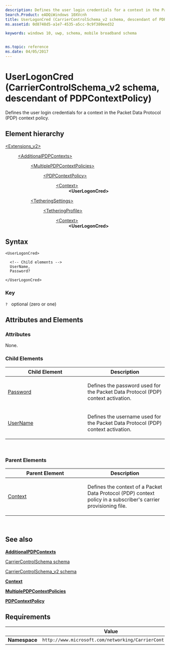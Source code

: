 ```yaml
---
description: Defines the user login credentials for a context in the Packet Data Protocol (PDP) context policy (descendant of PDPContextPolicy).
Search.Product: eADQiWindows 10XVcnh
title: UserLogonCred (CarrierControlSchema_v2 schema, descendant of PDPContextPolicy)
ms.assetid: 0d8748d5-a1e7-4535-a5cc-9c9f380eed32

keywords: windows 10, uwp, schema, mobile broadband schema


ms.topic: reference
ms.date: 04/05/2017
---
```


# UserLogonCred (CarrierControlSchema_v2 schema, descendant of PDPContextPolicy)


Defines the user login credentials for a context in the Packet Data Protocol (PDP) context policy.

## Element hierarchy

<dl>
<dt><a href="element-extensions-v2.md">&lt;Extensions_v2&gt;</a></dt>
<dd>
<dl>
<dt><a href="element-additionalpdpcontexts.md">&lt;AdditionalPDPContexts&gt;</a></dt>
<dd>
<dl>
<dt><a href="element-multiplepdpcontextpolicies.md">&lt;MultiplePDPContextPolicies&gt;</a></dt>
<dd>
<dl>
<dt><a href="element-pdpcontextpolicy.md">&lt;PDPContextPolicy&gt;</a></dt>
<dd>
<dl>
<dt><a href="element-context.md">&lt;Context&gt;</a></dt>
<dd><b>&lt;UserLogonCred&gt;</b></dd>
</dl>
</dd>
</dl>
</dd>
</dl>
<dl>
<dt><a href="element-tetheringsettings.md">&lt;TetheringSettings&gt;</a></dt>
<dd>
<dl>
<dt><a href="element-tetheringprofile.md">&lt;TetheringProfile&gt;</a></dt>
<dd>
<dl>
<dt><a href="element-1-context.md">&lt;Context&gt;</a></dt>
<dd><b>&lt;UserLogonCred&gt;</b></dd>
</dl>
</dd>
</dl>
</dd>
</dl>
</dd>
</dl>
</dd>
</dl>

## Syntax

``` syntax
<UserLogonCred>

  <!-- Child elements -->
  UserName,
  Password?

</UserLogonCred>
```

### Key

`?`   optional (zero or one)

## Attributes and Elements


### Attributes

None.

### Child Elements

<table>
<colgroup>
<col width="50%" />
<col width="50%" />
</colgroup>
<thead>
<tr class="header">
<th>Child Element</th>
<th>Description</th>
</tr>
</thead>
<tbody>
<tr class="odd">
<td><a href="element-password.md">Password</a> </td>
<td><p>Defines the password used for the Packet Data Protocol (PDP) context activation.</p></td>
</tr>
<tr class="even">
<td><a href="element-username.md">UserName</a> </td>
<td><p>Defines the username used for the Packet Data Protocol (PDP) context activation.</p></td>
</tr>
</tbody>
</table>

 

### Parent Elements

<table>
<colgroup>
<col width="50%" />
<col width="50%" />
</colgroup>
<thead>
<tr class="header">
<th>Parent Element</th>
<th>Description</th>
</tr>
</thead>
<tbody>
<tr class="odd">
<td><a href="element-context.md">Context</a> </td>
<td><p>Defines the context of a Packet Data Protocol (PDP) context policy in a subscriber's carrier provisioning file.</p></td>
</tr>
</tbody>
</table>

 

## See also


[**AdditionalPDPContexts**](element-additionalpdpcontexts.md)

[CarrierControlSchema schema](../carriercontrolschema/schema-root.md)

[CarrierControlSchema\_v2 schema](schema-root.md)

[**Context**](element-context.md)

[**MultiplePDPContextPolicies**](element-multiplepdpcontextpolicies.md)

[**PDPContextPolicy**](element-pdpcontextpolicy.md)

## Requirements

|          | Value        |
|----------|--------------|
| **Namespace** | `http://www.microsoft.com/networking/CarrierControl/v2` |

 

 

